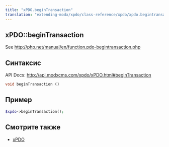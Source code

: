 ```yaml
---
title: "xPDO.beginTransaction"
translation: "extending-modx/xpdo/class-reference/xpdo/xpdo.begintransaction"
---
```


## xPDO::beginTransaction

See <http://php.net/manual/en/function.pdo-begintransaction.php>

## Синтаксис

API Docs: <http://api.modxcms.com/xpdo/xPDO.html#beginTransaction>

```php
void beginTransaction ()
```

## Пример

```php
$xpdo->beginTransaction();
```

## Смотрите также

-   [xPDO](extending-modx/xpdo "xPDO")
